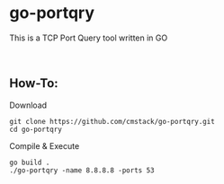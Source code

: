 # go-portqry
This is a TCP Port Query tool written in GO


&nbsp;


## How-To:

Download
```
git clone https://github.com/cmstack/go-portqry.git
cd go-portqry
```
Compile & Execute
```
go build .
./go-portqry -name 8.8.8.8 -ports 53
```